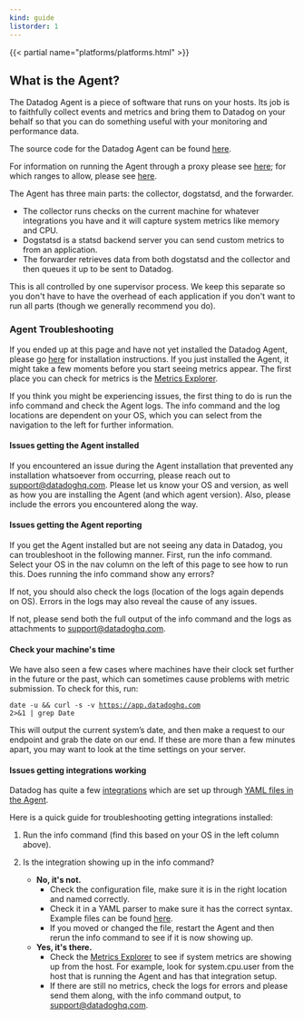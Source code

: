 ```yaml
---
kind: guide
listorder: 1
---
```


{{< partial name="platforms/platforms.html" >}}

<!--
======================================================
What is the Agent?
======================================================
-->

<h2 id="what_is_the_agent">What is the Agent?</h2>

The Datadog Agent is a piece of software that runs on your hosts. Its job is to faithfully collect events and metrics and bring them to Datadog on
your behalf so that you can do something useful with your monitoring and performance data.

The source code for the Datadog Agent can be found <a href='https://github.com/DataDog/dd-agent'>here</a>.

For information on running the Agent through a proxy please see <a target="_blank" href="https://github.com/DataDog/dd-agent/wiki/Proxy-Configuration">here</a>;
for which ranges to allow, please see <a target="_blank" href="https://github.com/DataDog/dd-agent/wiki/Network-Traffic-and-Proxy-Configuration#open-ports">here</a>.


The Agent has three main parts: the collector, dogstatsd, and the forwarder.
<ul>
<li>The collector runs checks on the current machine for whatever integrations you have
and it will capture system metrics like memory and CPU.
</li>
<li>Dogstatsd is a statsd backend server you can send custom metrics to from an application.
</li>
<li>The forwarder retrieves data from both dogstatsd and the collector and then queues
it up to be sent to Datadog.
</li>
</ul>
This is all controlled by one supervisor process. We keep this separate so you don't have to have the
overhead of each application if you don't want to run all parts (though we generally recommend you do).



<!--
======================================================
Agent Troubleshooting
======================================================
-->

<h3 id="troubleshooting">Agent Troubleshooting</h3>
<p>
If you ended up at this page and have not yet installed the Datadog Agent, please go <a href="https://app.datadoghq.com/account/settings#agent" target="_blank">here</a> for installation instructions.
If you just installed the Agent, it might take a few moments before you start seeing metrics appear.
The first place you can check for metrics is the <a href="https://app.datadoghq.com/metric/explorer" target="_blank">Metrics Explorer</a>.
</p>
<p>
If you think you might be experiencing issues, the first thing to do is run the info command and check the Agent logs.
The info command and the log locations are dependent on your OS, which you can select from the navigation to the left for further information.
</p>

<h4 id="issue_installing">Issues getting the Agent installed</h4>

If you encountered an issue during the Agent installation that prevented any installation whatsoever from occurring, please reach out to <a href="mailto:support@datadoghq.com?Subject=Agent%20issues" target="_top">support@datadoghq.com</a>.
Please let us know your OS and version, as well as how you are installing the Agent (and which agent version).
Also, please include the errors you encountered along the way.


<h4 id="issue_reporting">Issues getting the Agent reporting</h4>

If you get the Agent installed but are not seeing any data in Datadog, you can troubleshoot in the following manner.
First, run the info command. Select your OS in the nav column on the left of this page to see how to run this.
Does running the info command show any errors?

If not, you should also check the logs (location of the logs again depends on OS). Errors in the logs may also reveal the cause of any issues.

If not, please send both the full output of the info command and the logs as attachments to <a href="mailto:support@datadoghq.com?Subject=Agent%20issues" target="_top">support@datadoghq.com</a>.



<h4 id="machine_time">Check your machine's time</h4>
We have also seen a few cases where machines have their clock set further in the future or the past, which can sometimes cause problems with metric submission.
To check for this, run:

<code>date -u && curl -s -v https://app.datadoghq.com 2>&1 | grep Date</code>
<p>
This will output the current system’s date, and then make a request to our endpoint and grab the date on our end.
If these are more than a few minutes apart, you may want to look at the time settings on your server.
</p>


<h4 id="integrations">Issues getting integrations working</h4>

Datadog has quite a few <a href="http://docs.datadoghq.com/integrations/" target="_blank">integrations</a> which are set
up through <a href="https://github.com/DataDog/dd-agent/tree/master/conf.d" target="_blank">YAML files in the Agent</a>.

Here is a quick guide for troubleshooting getting integrations installed:

1. Run the info command (find this based on your OS in the left column above).

2. Is the integration showing up in the info command?

	+ <strong>No, it's not.</strong>
		* Check the configuration file, make sure it is in the right location and named correctly.
		* Check it in a YAML parser to make sure it has the correct syntax. Example files can be found <a href="https://github.com/DataDog/dd-agent/tree/master/conf.d" target="_blank">here</a>.
		* If you moved or changed the file, restart the Agent and then rerun the info command to see if it is now showing up.
	+ <strong>Yes, it's there.</strong>
		* Check the <a href="https://app.datadoghq.com/metric/explorer" target="_blank">Metrics Explorer</a> to see if system metrics are showing up from the host. For example, look for system.cpu.user from the host that is running the Agent and has that integration setup.
		* If there are still no metrics, check the logs for errors and please send them along, with the info command output, to <a href="mailto:support@datadoghq.com?Subject=Agent%20issues" target="_top">support@datadoghq.com</a>.
